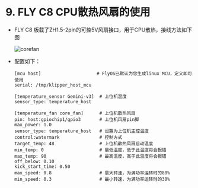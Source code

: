 

# 9. FLY C8 CPU散热风扇的使用

* FLY C8 板载了ZH1.5-2pin的可控5V风扇接口，用于CPU散热，接线方法如下图

  ![corefan](../../images/boards/fly_gemini_v3/corefan.png)

* 配置如下：

  ```
  [mcu host]                     # FlyOS已默认为您生成linux MCU，定义即可使用           
  serial: /tmp/klipper_host_mcu 
  
  [temperature_sensor Gemini-v3]  # 上位机温度
  sensor_type: temperature_host
  
  [temperature_fan core_fan]      # 上位机散热风扇
  pin: host:gpiochip1/gpio3       # 上位机风扇pin脚
  max_power: 1.0
  sensor_type: temperature_host   # 设置为上位机主控温度
  control:watermark               # 控制方式
  target_temp: 48                 # 上位机散热风扇启动温度
  min_temp: 0                     # 最低温度，低于此温度将会报错
  max_temp: 90                    # 最高温度，高于此温度将会报错
  off_below: 0.10
  kick_start_time: 0.50
  max_speed: 0.8                  # 最大转速，为满功率运转时的80%
  min_speed: 0.3                  # 最小转速，为满功率运转时的30%
  
  ```
  
  
